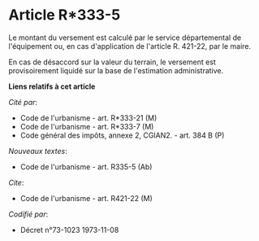 # Article R*333-5

Le montant du versement est calculé par le service départemental de l'équipement ou, en cas d'application de l'article R.
421-22, par le maire.

En cas de désaccord sur la valeur du terrain, le versement est provisoirement liquidé sur la base de l'estimation
administrative.

**Liens relatifs à cet article**

_Cité par_:

  - Code de l'urbanisme - art. R*333-21 (M)
  - Code de l'urbanisme - art. R*333-7 (M)
  - Code général des impôts, annexe 2, CGIAN2. - art. 384 B (P)

_Nouveaux textes_:

  - Code de l'urbanisme - art. R335-5 (Ab)

_Cite_:

  - Code de l'urbanisme - art. R421-22 (M)

_Codifié par_:

  - Décret n°73-1023 1973-11-08
